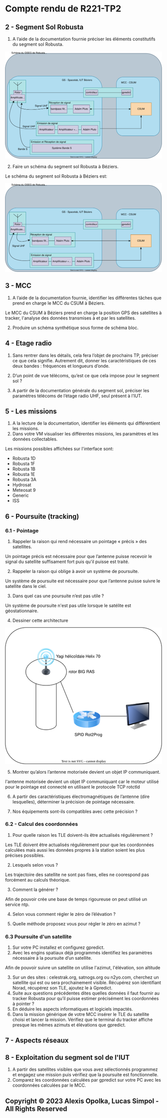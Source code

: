 # Compte rendu de R221-TP2

## 2 - Segment Sol Robusta


1. A l’aide de la documentation fournie préciser les éléments constitutifs du segment sol Robusta.

![ground-segment](./src/ground-segment.drawio.svg)

2. Faire un schéma du segment sol Robusta à Béziers.

Le schéma du segment sol Robusta à Béziers est:

![ground-station](./src/ground-station.drawio.svg)

## 3 - MCC

1. A l’aide de la documentation fournie, identifier les différentes tâches que prend en charge le MCC du CSUM à Béziers.

Le MCC du CSUM à Béziers prend en charge la position GPS des satellites à tracker,
l'analyse des données transmises à et par les satellites.

2. Produire un schéma synthétique sous forme de schéma bloc.



## 4 - Etage radio

1. Sans rentrer dans les détails, cela fera l’objet de prochains TP, préciser ce que cela signifie. Autrement dit, donner les caractéristiques de ces deux bandes : fréquences et longueurs d’onde.

2. D’un point de vue télécoms, qu’est ce que cela impose pour le segment sol ?

3. A partir de la documentation générale du segment sol, préciser les paramètres télécoms de l’étage radio UHF, seul présent à l’IUT.

## 5 - Les missions

1. A la lecture de la documentation, identifier les éléments qui différentient les missions.
2. Dans votre VM visualiser les différentes missions, les paramètres et les données collectables.

Les missions possibles affichées sur l'interface sont:

- Robusta 1D
- Robusta 1F
- Robusta 1B
- Robusta 1E
- Robusta 3A
- Hydrosat
- Meteosat 9
- Generic
- ISS

## 6 - Poursuite (tracking)

### 6.1 - Pointage

1. Rappeler la raison qui rend nécessaire un pointage « précis » des satellites.

  Un pointage précis est nécessaire pour que l’antenne puisse recevoir le signal du satellite suffisament fort puis qu'il puisse est traité.

2. Rappeler la raison qui oblige à avoir un système de poursuite.

  Un système de poursuite est nécessaire pour que l’antenne puisse suivre le satellite dans le ciel.

3. Dans quel cas une poursuite n’est pas utile ?

  Un système de poursuite n'est pas utile lorsque le satélite est géostationnaire.

4. Dessiner cette architecture

![img](./src/Partie6_2_question4.drawio.svg)

5. Montrer qu’alors l’antenne motorisée devient un objet IP communiquant.

  l'antenne motorisée devient un objet IP communiquant car le moteur utilisé pour le pointage est connecté en utilisant le protocole TCP rotctld

6. A partir des caractéristiques électromagnétiques de l’antenne (dire lesquelles), déterminer la précision de pointage nécessaire.



7. Nos équipements sont-ils compatibles avec cette précision ?

### 6.2 - Calcul des coordonnées

1. Pour quelle raison les TLE doivent-ils être actualisés régulièrement ?

  Les TLE doivent être actualisés régulièrement pour que les coordonnées calculées mais aussi les données propres à la station soient les plus précises possibles.


2. Lesquels selon vous ?

  Les trajectoire des satellite ne sont pas fixes, elles ne coorespond pas forcément au calculs théorique.

3. Comment la générer ?

  Afin de pouvoir crée une base de temps rigoureuse on peut utilisé un service ntp.

4. Selon vous comment régler le zéro de l’élévation ?



5. Quelle méthode proposez vous pour régler le zéro en azimut ?




### 6.3 Poursuite d'un satellite

1. Sur votre PC installez et configurez gpredict.
2. Avec les engins spatiaux déjà programmés identifiez les paramètres nécessaire à la poursuite d’un satellite.

  Afin de pouvoir suivre un satellite on utilise l'azimut, l'élévation, son altitude

3. Sur un des sites : celestrak.org, satnogs.org ou n2yo.com, cherchez un satellite qui est ou sera prochainement visible. Récupérez son identifiant Norad, récupérez son TLE, ajoutez le à Gpredict.
4. Suite aux questions précédentes dites quelles données il faut fournir au tracker Robusta pour qu’il puisse estimer précisément les coordonnées à pointer ?
5. En déduire les aspects informatiques et logiciels impactés.
6. Dans la mission générique de votre MCC insérer le TLE du satellite choisi et lancer la mission. Vérifiez que le terminal du tracker affiche presque les mêmes azimuts et élévations que gpredict.

## 7 - Aspects réseaux

## 8 - Exploitation du segment sol de l'IUT

1. A partir des satellites visibles que vous avez sélectionnés programmez et engagez une
mission puis vérifiez que la poursuite est fonctionnelle.
2. Comparez les coordonnées calculées par gpredict sur votre PC avec les coordonnées
calculées par le MCC.

## Copyright &copy; 2023 Alexis Opolka, Lucas Simpol - All Rights Reserved
